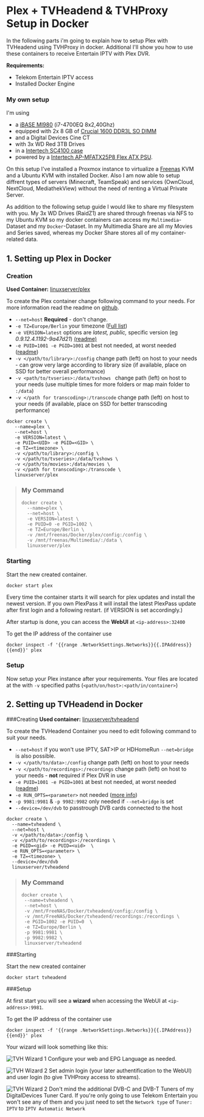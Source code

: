 # Plex + TVHeadend & TVHProxy Setup in Docker

In the following parts i'm going to explain how to setup Plex with TVHeadend using TVHProxy in docker. Additional I'll show you how to use these containers to receive Entertain IPTV with Plex DVR.

**Requirements:**

* Telekom Entertain IPTV access
* Installed Docker Engine

### My own setup

I'm using

* a [iBASE MI980](https://www.ibase.com.tw/english/ProductDetail/EmbeddedComputing/MI980) (i7-4700EQ 8x2,40Ghz)
* equipped with 2x 8 GB of [Crucial 1600 DDR3L SO DIMM](http://www.crucial.de/deu/de/ct102464bf160b)
* and a Digital Devices Cine CT
* with 3x WD Red 3TB Drives
* in a [Intertech SC4100 case](https://www.inter-tech.de/products/ipc/storage-cases/sc-4100)
* powered by a [Intertech AP-MFATX25P8 Flex ATX PSU](https://www.inter-tech.de/products/psu/server-psu/ap-mfatx25p8).

On this setup I've installed a Proxmox instance to virtualize a [Freenas](http://www.freenas.org) KVM and a Ubuntu KVM with installed Docker. Also I am now able to setup diffrent types of servers (Minecraft, TeamSpeak) and services (OwnCloud, NextCloud, MediathekView) without the need of renting a Virtual Private Server.

As addition to the following setup guide I would like to share my filesystem with you.
My 3x WD Drives (RaidZ1) are shared through freenas via NFS to my Ubuntu KVM so my docker containers can access my `Multimedia`-Dataset and my `Docker`-Dataset. In my Multimedia Share are all my Movies and Series saved, whereas my Docker Share stores all of my container-related data.

## 1. Setting up Plex in Docker

### Creation 
**Used Container:** [linuxserver/plex](https://github.com/linuxserver/docker-plex)

To create the Plex container change following command to your needs. For more information read the readme on [github](https://github.com/linuxserver/docker-plex). 

* `--net=host` **Required** - don't change.
* `-e TZ=Europe/Berlin` your timezone ([Full list](https://www.vmware.com/support/developer/vc-sdk/visdk400pubs/ReferenceGuide/timezone.html))
* `-e VERSION=latest` options are *latest, public,* specific version (eg *0.9.12.4.1192-9a47d21*) [(readme)](https://github.com/linuxserver/docker-plex#setting-up-the-application)
* `-e PUID=1001 -e PGID=1001` at best not needed, at worst needed ([readme](https://github.com/linuxserver/docker-plex#user--group-identifiers))
*  `-v </path/to/library>:/config` change path (left) on host to your needs - can grow very large according to library size (if available, place on SSD for better overall performance)
*  `-v <path/to/tvseries>:/data/tvshows ` change path (left) on host to your needs (use multiple times for more folders or map main folder to `:/data`)
*  `-v </path for transcoding>:/transcode` change path (left) on host to your needs (if available, place on SSD for better transcoding performance)


```
docker create \
   --name=plex \
   --net=host \
   -e VERSION=latest \
   -e PUID=<UID> -e PGID=<GID> \
   -e TZ=<timezone> \
   -v </path/to/library>:/config \
   -v </path/to/tvseries>:/data/tvshows \
   -v </path/to/movies>:/data/movies \
   -v </path for transcoding>:/transcode \
   linuxserver/plex
```

>### My Command
>
>```
>docker create \
>   --name=plex \
>   --net=host \
>   -e VERSION=latest \
>   -e PUID=0 -e PGID=1002 \
>   -e TZ=Europe/Berlin \
>   -v /mnt/freenas/Docker/plex/config:/config \
>   -v /mnt/freenas/Multimedia/:/data \
>   linuxserver/plex
>```

### Starting
Start the new created container.

```
docker start plex
```
Every time the container starts it will search for plex updates and install the newest version. If you own PlexPass it will install the latest PlexPass update after first login and a following restart. (if VERSION is set accordingly.)

After startup is done, you can access the **WebUI** at `<ip-address>:32400`

To get the IP address of the container use 

```
docker inspect -f '{{range .NetworkSettings.Networks}}{{.IPAddress}}{{end}}' plex
```
### Setup

Now setup your Plex instance after your requirements. Your files are located at the with `-v` specified paths (`<path/on/host>:<path/in/container>`)


## 2. Setting up TVHeadend in Docker

###Creating
**Used container:** [linuxserver/tvheadend](https://github.com/linuxserver/docker-tvheadend)

To create the TVHeadend Container you need to edit following command to suit your needs.

* `--net=host` if you won't use IPTV, SAT>IP or HDHomeRun `--net=bridge` is also possible.
* `-v </path/to/data>:/config` change path (left) on host to your needs
* `-v </path/to/recordings>:/recordings` change path (left) on host to your needs - **not** required if Plex DVR in use
* `-e PUID=1001 -e PGID=1001` at best not needed, at worst needed ([readme](https://github.com/linuxserver/docker-tvheadend#user--group-identifiers))
* `-e RUN_OPTS=<parameter>` not needed ([more info](https://github.com/linuxserver/docker-tvheadend#additional-runtime-parameters))
* `-p 9981:9981` & `-p 9982:9982` only needed if `--net=bridge` is set
* `--device=/dev/dvb` to passtrough DVB cards connected to the host

```
docker create \
  --name=tvheadend \
  --net=host \
  -v </path/to/data>:/config \
  -v </path/to/recordings>:/recordings \
  -e PGID=<gid> -e PUID=<uid>  \
  -e RUN_OPTS=<parameter> \
  -e TZ=<timezone> \
  --device=/dev/dvb
  linuxserver/tvheadend
```

>### My Command
>```
>docker create \
>  --name=tvheadend \
>  --net=host \
>  -v /mnt/FreeNAS/Docker/tvheadend/config:/config \
>  -v /mnt/FreeNAS/Docker/tvheadend/recordings:/recordings \
>  -e PGID=1002 -e PUID=0  \
>  -e TZ=Europe/Berlin \
>  -p 9981:9981 \
>  -p 9982:9982 \
>  linuxserver/tvheadend
>```

###Starting

Start the new created container

```
docker start tvheadend
```

###Setup

At first start you will see a **wizard** when accessing the WebUI at `<ip-address>:9981`.

To get the IP address of the container use 

```
docker inspect -f '{{range .NetworkSettings.Networks}}{{.IPAddress}}{{end}}' plex
```

Your wizard will look something like this:

![TVH Wizard 1](tvh-wizard-1.png)
Configure your web and EPG Language as needed.


![TVH Wizard 2](tvh-wizard-2.png)
Set admin login (your later authentification to the WebUI) and user login (to give TVHProxy access to streams).

![TVH Wizard 2](tvh-wizard-3.png)
Don't mind the additional DVB-C and DVB-T Tuners of my DigitalDevices Tuner Card. If you're only going to use Telekom Entertain you won't see any of them and you just need to set the `Network type` of `Tuner: IPTV` to `IPTV Automatic Network`
